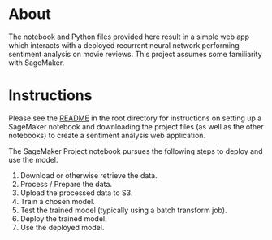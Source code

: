 # About

The notebook and Python files provided here result in a simple web app which interacts with a deployed recurrent neural network performing sentiment analysis on movie reviews. This project assumes some familiarity with SageMaker.

# Instructions

Please see the [README](https://github.com/udacity/sagemaker-deployment/tree/master/README.md) in the root directory for instructions on setting up a SageMaker notebook and downloading the project files (as well as the other notebooks) to create a sentiment analysis web application. 

The SageMaker Project notebook pursues the following steps to deploy and use the model.  

1. Download or otherwise retrieve the data.
2. Process / Prepare the data.
3. Upload the processed data to S3.
4. Train a chosen model.
5. Test the trained model (typically using a batch transform job).
6. Deploy the trained model.
7. Use the deployed model.
